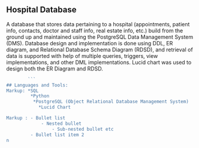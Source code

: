 ## Hospital Database 

A database that stores data pertaining to a hospital (appointments, patient info, contacts, doctor and staff info, real estate info, etc.) build from the ground up and maintained using the PostgreSQL Data Management System (DMS). Database design and implementation is done using DDL, ER diagram, and Relational Database Schema Diagram (RDSD), and retrieval of data is supported with help of multiple queries, triggers, view implementations, and other DML implementations. Lucid chart was used to design both the ER Diagram and RDSD. 

 ```javascript
         ```
## Languages and Tools: 
 Markup: *SQL
          *Python
           *PostgreSQL (Object Relational Database Management System)
             *Lucid Chart

Markup : - Bullet list
              - Nested bullet
                  - Sub-nested bullet etc
          - Bullet list item 2 
n



